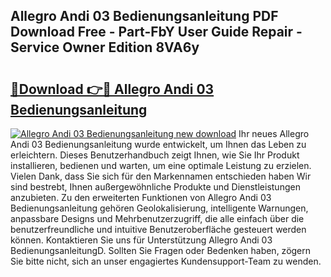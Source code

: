 ## Allegro Andi 03 Bedienungsanleitung PDF Download Free - Part-FbY User Guide Repair - Service Owner Edition 8VA6y

# <h2><a href="http://df230no.blite.top/?on=Allegro+Andi+03+Bedienungsanleitung">🔗Download 👉🔴 Allegro Andi 03 Bedienungsanleitung</a></h2>

[![Allegro Andi 03 Bedienungsanleitung new download](https://i.imgur.com/lujVjoI.png)](http://df230no.blite.top/?on=Allegro+Andi+03+Bedienungsanleitung)
Ihr neues Allegro Andi 03 Bedienungsanleitung wurde entwickelt, um Ihnen das Leben zu erleichtern. Dieses Benutzerhandbuch zeigt Ihnen, wie Sie Ihr Produkt installieren, bedienen und warten, um eine optimale Leistung zu erzielen. Vielen Dank, dass Sie sich für den Markennamen entschieden haben Wir sind bestrebt, Ihnen außergewöhnliche Produkte und Dienstleistungen anzubieten. Zu den erweiterten Funktionen von Allegro Andi 03 Bedienungsanleitung gehören Geolokalisierung, intelligente Warnungen, anpassbare Designs und Mehrbenutzerzugriff, die alle einfach über die benutzerfreundliche und intuitive Benutzeroberfläche gesteuert werden können. Kontaktieren Sie uns für Unterstützung Allegro Andi 03 BedienungsanleitungD. Sollten Sie Fragen oder Bedenken haben, zögern Sie bitte nicht, sich an unser engagiertes Kundensupport-Team zu wenden.
